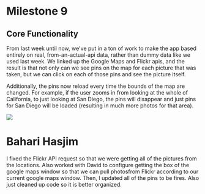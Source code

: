 
# Milestone 9



## Core Functionality
 
From last week until now, we've put in a ton of work to make the app based entirely on real, from-an-actual-api data, rather than dummy data like we used last week. We linked up the Google Maps and Flickr apis, and the result is that not only can we see pins on the map for each picture that was taken, but we can click on each of those pins and see the picture itself. 

Additionally, the pins now reload every time the bounds of the map are changed. For example, if the user zooms in from looking at the whole of California, to just looking at San Diego, the pins will disappear and just pins for San Diego will be loaded (resulting in much more photos for that area). 

![](http://i.imgur.com/4qrcrlg.png)

# Bahari Hasjim 
I fixed the Flickr API request so that we were getting all of the pictures from the locations. Also worked with David to configure getting the box of the google maps window so that we can pull photosfrom Flickr according to our current google maps window. Then, I updated all of the pins to be fires. Also just cleaned up code so it is better organized.

